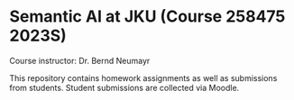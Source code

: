 # Semantic AI at JKU (Course 258475 2023S)

Course instructor: Dr. Bernd Neumayr

This repository contains homework assignments as well as submissions from students. Student submissions are collected via Moodle. 
